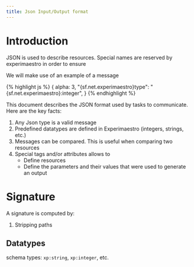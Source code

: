 ```yaml
---
title: Json Input/Output format
---
```


# Introduction

JSON is used to describe resources. Special names are reserved by experimaestro in order to ensure

We will make use of an example of a message

{% highlight js %}
{
    alpha: 3,
    "{sf.net.experimaestro}type": "{sf.net.experimaestro}:integer",
}
{% endhighlight %}

  This document describes the JSON format used by tasks to communicate. Here are the
  key facts:

  1. Any Json type is a valid message
  1. Predefined datatypes are defined in Experimaestro (integers, strings, etc.)
  1. Messages can be compared. This is useful when comparing two resources
  1. Special tags and/or attributes allows to
      * Define resources
      * Define the parameters and their values that were used to generate an output


# Signature

A signature is computed by:

1. Stripping paths


## Datatypes

  schema types: `xp:string`, `xp:integer`, etc.
